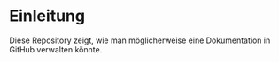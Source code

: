 Einleitung
==========

Diese Repository zeigt, wie man möglicherweise eine Dokumentation in GitHub verwalten könnte.
